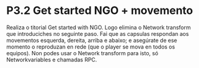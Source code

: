# P3.2 Get started NGO + movemento
Realiza o titorial Get started with NGO. Logo elimina o Network transform que introduciches no seguinte paso. Fai que as capsulas respondan aos movementos esquerda, dereita, arriba e abaixo; e asegúrate de ese momento o reproduzan en rede (que o player se mova en todos os equipos). Non podes usar o Network transform para isto, só Networkvariables e chamadas RPC.
